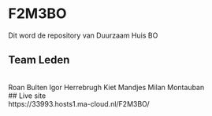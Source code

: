 # F2M3BO
Dit word de repository van Duurzaam Huis BO
## Team Leden
<br>
Roan Bulten 
Igor Herrebrugh
Kiet Mandjes
Milan Montauban
<br>
## Live site 
<br>
https://33993.hosts1.ma-cloud.nl/F2M3BO/
